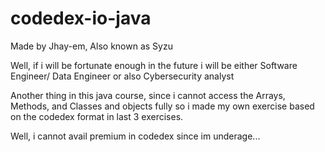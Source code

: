 # codedex-io-java


Made by Jhay-em, Also known as Syzu 

Well, if i will be fortunate enough in the future i will be either Software Engineer/ Data Engineer or also Cybersecurity analyst

Another thing in this java course, since i cannot access the Arrays, Methods, and Classes and objects fully so i made my own exercise based on the codedex format in last 3 exercises.

Well, i cannot avail premium in codedex since im underage...


